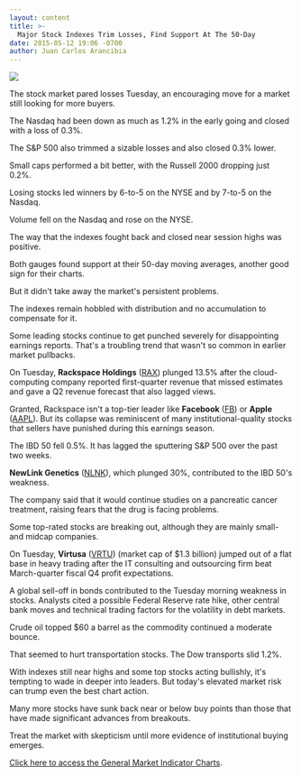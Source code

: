 ```yaml
---
layout: content
title: >-
  Major Stock Indexes Trim Losses, Find Support At The 50-Day
date: 2015-05-12 19:06 -0700
author: Juan Carlos Arancibia
---
```






![](https://www.investors.com/wp-content/uploads/ibd-migrated-images/MPv_150513_635670421232159014.png)









  

The stock market pared losses Tuesday, an encouraging move for a market still looking for more buyers.

  

The Nasdaq had been down as much as 1.2% in the early going and closed with a loss of 0.3%.

  

The S&P 500 also trimmed a sizable losses and also closed 0.3% lower.

  

Small caps performed a bit better, with the Russell 2000 dropping just 0.2%.

  

Losing stocks led winners by 6-to-5 on the NYSE and by 7-to-5 on the Nasdaq.

  

Volume fell on the Nasdaq and rose on the NYSE.

  

The way that the indexes fought back and closed near session highs was positive.

  

Both gauges found support at their 50-day moving averages, another good sign for their charts.

  

But it didn't take away the market's persistent problems.

  

The indexes remain hobbled with distribution and no accumulation to compensate for it.

  

Some leading stocks continue to get punched severely for disappointing earnings reports. That's a troubling trend that wasn't so common in earlier market pullbacks.

  

On Tuesday, **Rackspace Holdings** ([RAX](https://research.investors.com/quote.aspx?symbol=RAX)) plunged 13.5% after the cloud-computing company reported first-quarter revenue that missed estimates and gave a Q2 revenue forecast that also lagged views.

  

Granted, Rackspace isn't a top-tier leader like **Facebook** ([FB](https://research.investors.com/quote.aspx?symbol=FB)) or **Apple** ([AAPL](https://research.investors.com/quote.aspx?symbol=AAPL)). But its collapse was reminiscent of many institutional-quality stocks that sellers have punished during this earnings season.

  

The IBD 50 fell 0.5%. It has lagged the sputtering S&P 500 over the past two weeks.

  

**NewLink Genetics** ([NLNK](https://research.investors.com/quote.aspx?symbol=NLNK)), which plunged 30%, contributed to the IBD 50's weakness.

  

The company said that it would continue studies on a pancreatic cancer treatment, raising fears that the drug is facing problems.

  

Some top-rated stocks are breaking out, although they are mainly small- and midcap companies.

  

On Tuesday, **Virtusa** ([VRTU](https://research.investors.com/quote.aspx?symbol=VRTU)) (market cap of $1.3 billion) jumped out of a flat base in heavy trading after the IT consulting and outsourcing firm beat March-quarter fiscal Q4 profit expectations.

  

A global sell-off in bonds contributed to the Tuesday morning weakness in stocks. Analysts cited a possible Federal Reserve rate hike, other central bank moves and technical trading factors for the volatility in debt markets.

  

Crude oil topped $60 a barrel as the commodity continued a moderate bounce.

  

That seemed to hurt transportation stocks. The Dow transports slid 1.2%.

  

With indexes still near highs and some top stocks acting bullishly, it's tempting to wade in deeper into leaders. But today's elevated market risk can trump even the best chart action.

  

Many more stocks have sunk back near or below buy points than those that have made significant advances from breakouts.

  

Treat the market with skepticism until more evidence of institutional buying emerges.

  

[Click here to access the General Market Indicator Charts](https://www.investors.com/pdf/GMI_051315.pdf).




